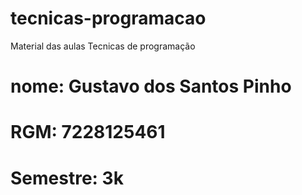 # tecnicas-programacao
Material das aulas Tecnicas de programação
# nome: Gustavo dos Santos Pinho
# RGM: 7228125461
# Semestre: 3k
